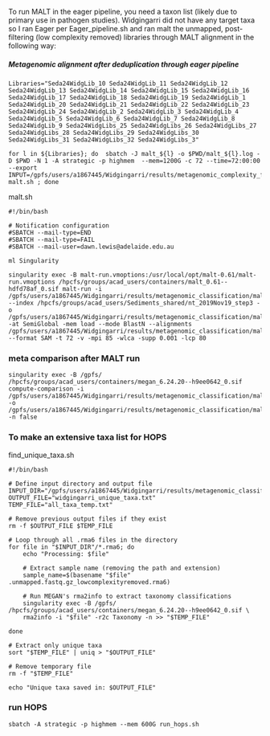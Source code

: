 To run MALT in the eager pipeline, you need a taxon list (likely due to primary use in pathogen studies). Widgingarri did not have any target taxa so I ran Eager per Eager_pipeline.sh and ran malt the unmapped, post-filtering (low complexity removed) libraries through MALT alignment in the following way:

##### Metagenomic alignment after deduplication through eager pipeline
```
Libraries="Seda24WidgLib_10 Seda24WidgLib_11 Seda24WidgLib_12 Seda24WidgLib_13 Seda24WidgLib_14 Seda24WidgLib_15 Seda24WidgLib_16 Seda24WidgLib_17 Seda24WidgLib_18 Seda24WidgLib_19 Seda24WidgLib_1 Seda24WidgLib_20 Seda24WidgLib_21 Seda24WidgLib_22 Seda24WidgLib_23 Seda24WidgLib_24 Seda24WidgLib_2 Seda24WidgLib_3 Seda24WidgLib_4 Seda24WidgLib_5 Seda24WidgLib_6 Seda24WidgLib_7 Seda24WidgLib_8 Seda24WidgLib_9 Seda24WidgLibs_25 Seda24WidgLibs_26 Seda24WidgLibs_27 Seda24WidgLibs_28 Seda24WidgLibs_29 Seda24WidgLibs_30 Seda24WidgLibs_31 Seda24WidgLibs_32 Seda24WidgLibs_3"

for l in ${Libraries}; do  sbatch -J malt_${l} -o $PWD/malt_${l}.log -D $PWD -N 1 -A strategic -p highmem  --mem=1200G -c 72 --time=72:00:00 --export INPUT=/gpfs/users/a1867445/Widgingarri/results/metagenomic_complexity_filter/${l}.unmapped.fastq.gz_lowcomplexityremoved.fq.gz,OUTPUT=/gpfs/users/a1867445/Widgingarri/malt_conda/${l}_malt malt.sh ; done
```
malt.sh
```
#!/bin/bash

# Notification configuration
#SBATCH --mail-type=END
#SBATCH --mail-type=FAIL
#SBATCH --mail-user=dawn.lewis@adelaide.edu.au 

ml Singularity

singularity exec -B malt-run.vmoptions:/usr/local/opt/malt-0.61/malt-run.vmoptions /hpcfs/groups/acad_users/containers/malt_0.61--hdfd78af_0.sif malt-run -i /gpfs/users/a1867445/Widgingarri/results/metagenomic_classification/malt/$l.unmapped.fastq.gz_lowcomplexityremoved.rma6 --index /hpcfs/groups/acad_users/Sediments_shared/nt_2019Nov19_step3 -o /gpfs/users/a1867445/Widgingarri/results/metagenomic_classification/malt/test/ -at SemiGlobal -mem load --mode BlastN --alignments /gpfs/users/a1867445/Widgingarri/results/metagenomic_classification/malt/test/alignments/ --format SAM -t 72 -v -mpi 85 -wlca -supp 0.001 -lcp 80
```


### meta comparison after MALT run
```
singularity exec -B /gpfs/ /hpcfs/groups/acad_users/containers/megan_6.24.20--h9ee0642_0.sif compute-comparison -i /gpfs/users/a1867445/Widgingarri/results/metagenomic_classification/malt/*.rma6 -o /gpfs/users/a1867445/Widgingarri/results/metagenomic_classification/malt/Widg85samples.megan -n false
```
### To make an extensive taxa list for HOPS
find_unique_taxa.sh 
```
#!/bin/bash

# Define input directory and output file
INPUT_DIR="/gpfs/users/a1867445/Widgingarri/results/metagenomic_classification/malt"
OUTPUT_FILE="widgingarri_unique_taxa.txt"
TEMP_FILE="all_taxa_temp.txt"

# Remove previous output files if they exist
rm -f $OUTPUT_FILE $TEMP_FILE

# Loop through all .rma6 files in the directory
for file in "$INPUT_DIR"/*.rma6; do
    echo "Processing: $file"
    
    # Extract sample name (removing the path and extension)
    sample_name=$(basename "$file" .unmapped.fastq.gz_lowcomplexityremoved.rma6)

    # Run MEGAN's rma2info to extract taxonomy classifications
    singularity exec -B /gpfs/ /hpcfs/groups/acad_users/containers/megan_6.24.20--h9ee0642_0.sif \
    rma2info -i "$file" -r2c Taxonomy -n >> "$TEMP_FILE"

done

# Extract only unique taxa
sort "$TEMP_FILE" | uniq > "$OUTPUT_FILE"

# Remove temporary file
rm -f "$TEMP_FILE"

echo "Unique taxa saved in: $OUTPUT_FILE"
```
### run HOPS
```
sbatch -A strategic -p highmem --mem 600G run_hops.sh
```

```



